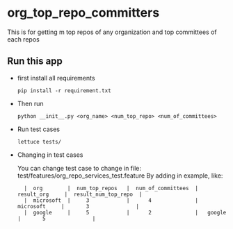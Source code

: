 # org_top_repo_committers
This is for getting m top repos of any organization and top committees of each repos

Run this app
-------------
+ first install all requirements

  `pip install -r requirement.txt`

+ Then run

  `python __init__.py <org_name> <num_top_repo> <num_of_committees>`

+ Run test cases

   `lettuce tests/`

+ Changing in test cases

  You can change test case to change in file: test/features/org_repo_services_test.feature
  By adding in example, like:
  
        |  org        |  num_top_repos   |  num_of_committees  |  result_org     |  result_num_top_repo  |
        |  microsoft  |     3            |      4              |   microsoft     |       3               |
        |  google     |     5            |      2              |   google        |       5               |

